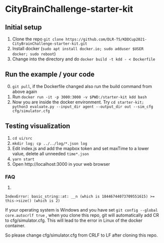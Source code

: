# CityBrainChallenge-starter-kit


## Initial setup
1. Clone the repo `git clone https://github.com/DLR-TS/KDDCup2021-CityBrainChallenge-starter-kit.git`
2. Install docker (`sudo apt install docker.io; sudo adduser $USER docker; sudo reboot`)
3. Change into the directory and do `docker build -t kdd - < Dockerfile`

## Run the example / your code
0. `git pull`, if the Dockerfile changed also run the build command from above again
1. Run `docker run -it -p 3000:3000 -v $PWD:/starter-kit kdd bash`
2. Now you are inside the docker environment. Try `cd starter-kit; python3 evaluate.py --input_dir agent --output_dir out --sim_cfg cfg/simulator.cfg`

## Testing visualization
1.  `cd ui/src`
2.  `mkdir log; cp ../../log/*.json log`
3.  Edit index.js and add the mapbox token and set maxTime to a lower value, delete all unneeded `time*.json`
4.  `yarn start`
5.  Open http://localhost:3000 in your web browser

### FAQ

1. 
```
IndexError: basic_string::at: __n (which is 18446744073709551615) >= this->size() (which is 2)
```

If your operating system is Windows and you have set `git config --global core.autocrlf true` , when you clone this repo, git will automatically add CR to cfg/simulator.cfg. This will lead to the error in Linux of the docker container.

So please change cfg/simulator.cfg from CRLF to LF after cloning this repo.
